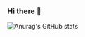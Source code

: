 ### Hi there 👋


![Anurag's GitHub stats](https://github-readme-stats.vercel.app/api?username=Kavin-Adarsh&show_icons=true&theme=dark)


